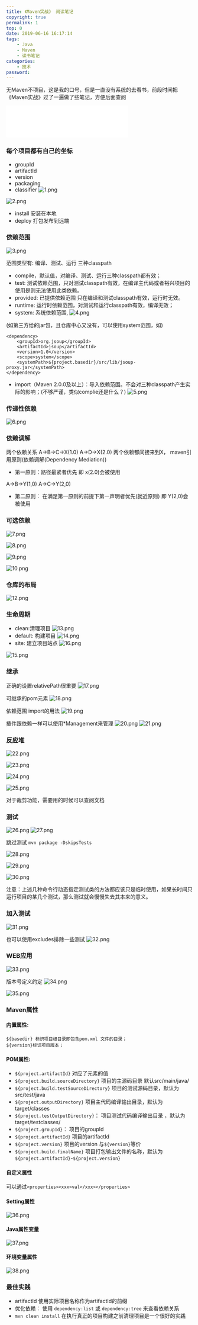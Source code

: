 ```yaml
---
title: 《Maven实战》 阅读笔记
copyright: true
permalink: 1
top: 0
date: 2019-06-16 16:17:14
tags: 
	- Java
	- Maven
	- 读书笔记
categories:
	- 技术
password:
---
```




无Maven不项目，这是我的口号，但是一直没有系统的去看书，前段时间把《Maven实战》过了一遍做了些笔记，方便后面查阅

<!-- more -->

<iframe frameborder="no" border="0" marginwidth="0" marginheight="0" width=330 height=86 src="//music.163.com/outchain/player?type=2&id=35040360&auto=1&height=66"></iframe>

### 每个项目都有自己的坐标

- groupId
- artifactId
- version
- packaging
- classifier
![1.png](https://i.loli.net/2019/06/16/5d05e8190ec0915874.png)

![2.png](https://i.loli.net/2019/06/16/5d05e81a50f3c33060.png)


- install 安装在本地
- deploy 打包发布到远端


### 依赖范围

![3.png](https://i.loli.net/2019/06/16/5d05e8192057d54933.png)

范围类型有: 编译、测试、运行 三种classpath

- compile，默认值，对编译、测试、运行三种classpath都有效；
- test: 测试依赖范围，只对测试classpath有效，在编译主代码或者裕兴项目的使用是则无法使用此类依赖。
- provided: 已提供依赖范围 只在编译和测试classpath有效，运行时无效。
- runtime: 运行时依赖范围，对测试和运行classpath有效，编译无效；
- system: 系统依赖范围,
![4.png](https://i.loli.net/2019/06/16/5d05e81b4121380622.png)

(如第三方给的jar包，且仓库中心又没有，可以使用system范围，如)
```
<dependency>
    <groupId>org.jsoup</groupId>
    <artifactId>jsoup</artifactId>
    <version>1.0</version>
    <scope>system</scope>
    <systemPath>${project.basedir}/src/lib/jsoup-proxy.jar</systemPath>
</dependency>
```
- import（Maven 2.0.0及以上）：导入依赖范围。不会对三种classpath产生实际的影响；(不够严谨，类似complie还是什么？)
![5.png](https://i.loli.net/2019/06/16/5d05e8190fc6229631.png)


### 传递性依赖

![6.png](https://i.loli.net/2019/06/16/5d05e8195122884781.png)


### 依赖调解

两个依赖关系
A->B->C->X(1.0)
A->D->X(2.0)
两个依赖都间接来到X，
maven引用原则(依赖调解(Dependency Mediation))

- 第一原则：路径最紧者优先 即 x(2.0)会被使用

A->B->Y(1,0)
A->C->Y(2,0)

- 第二原则： 在满足第一原则的前提下第一声明者优先(就近原则) 即 Y(2,0)会被使用

### 可选依赖
![7.png](https://i.loli.net/2019/06/16/5d05e818cac4265196.png)

![8.png](https://i.loli.net/2019/06/16/5d05e8191a4b550589.png)

![9.png](https://i.loli.net/2019/06/16/5d05e81b4121375170.png)

![10.png](https://i.loli.net/2019/06/16/5d05e8191c4fb75994.png)


### 仓库的布局
![12.png](https://i.loli.net/2019/06/16/5d05ef377af5983200.png)


### 生命周期
- clean:清理项目
![13.png](https://i.loli.net/2019/06/16/5d05ef365b75068487.png)
- default: 构建项目
![14.png](https://i.loli.net/2019/06/16/5d05ef380234184140.png)
- site: 建立项目站点
![16.png](https://i.loli.net/2019/06/16/5d05ef368053172674.png)

![15.png](https://i.loli.net/2019/06/16/5d05ef36a7ab540023.png)

### 继承
正确的设置relativePath很重要
![17.png](https://i.loli.net/2019/06/16/5d05ef374e9ff68912.png)


可继承的pom元素
![18.png](https://i.loli.net/2019/06/16/5d05ef3701c5266346.png)


依赖范围 import的用法
![19.png](https://i.loli.net/2019/06/16/5d05ef370a0fe16641.png)

插件跟依赖一样可以使用*Management来管理
![20.png](https://i.loli.net/2019/06/16/5d05ef3706a5231265.png)
![21.png](https://i.loli.net/2019/06/16/5d05ef37440a772560.png)

### 反应堆
![22.png](https://i.loli.net/2019/06/16/5d05f1028ffe650360.png)

![23.png](https://i.loli.net/2019/06/16/5d05f10688fa856752.png)

![24.png](https://i.loli.net/2019/06/16/5d05f1029e1b845641.png)

![25.png](https://i.loli.net/2019/06/16/5d05f102e957929216.png)

对于裁剪功能，需要用的时候可以查阅文档

### 测试

![26.png](https://i.loli.net/2019/06/16/5d05f102a702991471.png)
![27.png](https://i.loli.net/2019/06/16/5d05f102a410334513.png)

跳过测试
`mvn package -DskipsTests`

![28.png](https://i.loli.net/2019/06/16/5d05f102a1da325737.png)

![29.png](https://i.loli.net/2019/06/16/5d05f102a002311742.png)

![30.png](https://i.loli.net/2019/06/16/5d05f1032352821568.png)


注意：上述几种命令行动态指定测试类的方法都应该只是临时使用，如果长时间只运行项目的某几个测试，那么测试就会慢慢失去其本来的意义。

### 加入测试
![31.png](https://i.loli.net/2019/06/16/5d05f102f154b44118.png)

也可以使用excludes排除一些测试
![32.png](https://i.loli.net/2019/06/16/5d05f1f39ad6452792.png)


### WEB应用
![33.png](https://i.loli.net/2019/06/16/5d05f1f392fb165585.png)


版本号定义约定
![34.png](https://i.loli.net/2019/06/16/5d05f1f39905845755.png)

![35.png](https://i.loli.net/2019/06/16/5d05f1f35d0a452424.png)


### Maven属性
#### 内置属性:
```
${basedir} 标识项目根目录即包含pom.xml 文件的目录；
${version}标识项目版本；
```
#### POM属性:

- `${project.artifactId}` 对应了<project><artifactId>元素的值
- `${project.build.sourceDirectory}` 项目的主源码目录 默认src/main/java/
- `${project.build.testSourceDirectory}` 项目的测试源码目录，默认为src/test/java
- `${project.outputDirectory}` 项目主代码编译输出目录，默认为target/classes
- `${project.testOutputDirectory}`： 项目测试代码编译输出目录 ，默认为target/testclasses/
- `${project.groupId}`： 项目的groupId
- `${project.artifactId}` 项目的artifactId
- `${project.version}` 项目的version 与`${version}`等价
- `${project.build.finalName}` 项目打包输出文件的名称，默认为`${project.artifactId}`-`${project.version}`

#### 自定义属性
可以通过`<properties><xxx>val</xxx></properties>`

#### Setting属性
![36.png](https://i.loli.net/2019/06/16/5d05f1f36cde883488.png)


#### Java属性变量
![37.png](https://i.loli.net/2019/06/16/5d05f1f473d2a25905.png)


#### 环境变量属性
![38.png](https://i.loli.net/2019/06/16/5d05f1f4a918493822.png)

### 最佳实践
- artifactId 使用实际项目名称作为artifactId的前缀
- 优化依赖： 使用 `dependency:list` 或 `dependency:tree` 来查看依赖关系
- `mvn clean install` 在执行真正的项目构建之前清理项目是一个很好的实践



